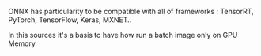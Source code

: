 ONNX has particularity to be compatible with all of frameworks : TensorRT, PyTorch, TensorFlow, Keras, MXNET..

In this sources it's a basis to have how run a batch image only on GPU Memory
